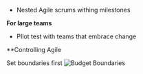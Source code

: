 - Nested Agile scrums withing milestones

**For large teams**
- PIlot test with teams that embrace change

**Controlling Agile

Set boundaries first
![Budget Boundaries](Budget%20Boundaries.png)